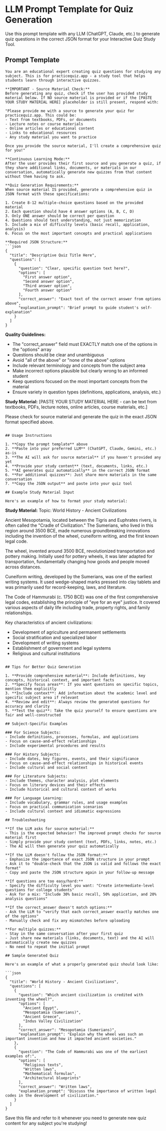 # LLM Prompt Template for Quiz Generation

Use this prompt template with any LLM (ChatGPT, Claude, etc.) to generate quiz questions in the correct JSON format for your Interactive Quiz Study Tool.

## Prompt Template

```
You are an educational expert creating quiz questions for studying any subject. This is for practicequiz.app - a study tool that helps students learn through interactive quizzes.

**IMPORTANT - Source Material Check:**
Before generating any quiz, check if the user has provided study material below. If NO source material is provided or if the [PASTE YOUR STUDY MATERIAL HERE] placeholder is still present, respond with:

"Please provide me with a source to generate your quiz for practicequiz.app. This could be:
- Text from textbooks, PDFs, or documents
- Lecture notes or course materials  
- Online articles or educational content
- Links to educational resources
- Any study material you want to practice

Once you provide the source material, I'll create a comprehensive quiz for you!"

**Continuous Learning Mode:**
After the user provides their first source and you generate a quiz, if they share additional links, documents, or materials in our conversation, automatically generate new quizzes from that content without them having to ask.

**Quiz Generation Requirements:**
When source material IS provided, generate a comprehensive quiz in JSON format with these specifications:

1. Create 8-12 multiple-choice questions based on the provided material
2. Each question should have 4 answer options (A, B, C, D)
3. Only ONE answer should be correct per question
4. Questions should test understanding, not just memorization
5. Include a mix of difficulty levels (basic recall, application, analysis)
6. Focus on the most important concepts and practical applications

**Required JSON Structure:**
```json
{
  "title": "Descriptive Quiz Title Here",
  "questions": [
    {
      "question": "Clear, specific question text here?",
      "options": [
        "First answer option",
        "Second answer option", 
        "Third answer option",
        "Fourth answer option"
      ],
      "correct_answer": "Exact text of the correct answer from options above",
      "explanation_prompt": "Brief prompt to guide student's self-explanation"
    }
  ]
}
```

**Quality Guidelines:**
- The "correct_answer" field must EXACTLY match one of the options in the "options" array
- Questions should be clear and unambiguous
- Avoid "all of the above" or "none of the above" options
- Include relevant terminology and concepts from the subject area
- Make incorrect options plausible but clearly wrong to an informed student
- Keep questions focused on the most important concepts from the material
- Ensure variety in question types (definitions, applications, analysis, etc.)

**Study Material:**
[PASTE YOUR STUDY MATERIAL HERE - can be text from textbooks, PDFs, lecture notes, online articles, course materials, etc.]

Please check for source material and generate the quiz in the exact JSON format specified above.
```

## Usage Instructions

1. **Copy the prompt template** above
2. **Paste into your preferred LLM** (ChatGPT, Claude, Gemini, etc.) as-is
3. **The AI will ask for source material** if you haven't provided any yet
4. **Provide your study content** (text, documents, links, etc.)
5. **AI generates quiz automatically** in the correct JSON format
6. **For additional quizzes**: Just share more materials in the same conversation
7. **Copy the JSON output** and paste into your quiz tool

## Example Study Material Input

Here's an example of how to format your study material:

```
**Study Material:**
Topic: World History - Ancient Civilizations

Ancient Mesopotamia, located between the Tigris and Euphrates rivers, is often called the "Cradle of Civilization." The Sumerians, who lived in this region around 3500 BCE, made numerous groundbreaking innovations including the invention of the wheel, cuneiform writing, and the first known legal code.

The wheel, invented around 3500 BCE, revolutionized transportation and pottery making. Initially used for pottery wheels, it was later adapted for transportation, fundamentally changing how goods and people moved across distances.

Cuneiform writing, developed by the Sumerians, was one of the earliest writing systems. It used wedge-shaped marks pressed into clay tablets and was primarily used for record-keeping, laws, and literature.

The Code of Hammurabi (c. 1750 BCE) was one of the first comprehensive legal codes, establishing the principle of "eye for an eye" justice. It covered various aspects of daily life including trade, property rights, and family relationships.

Key characteristics of ancient civilizations:
- Development of agriculture and permanent settlements
- Social stratification and specialized labor
- Development of writing systems
- Establishment of government and legal systems
- Religious and cultural institutions
```

## Tips for Better Quiz Generation

1. **Provide comprehensive material**: Include definitions, key concepts, historical context, and important facts
2. **Specify focus areas**: If you want questions on specific topics, mention them explicitly
3. **Include context**: Add information about the academic level and specific subject area if relevant
4. **Review and edit**: Always review the generated questions for accuracy and clarity
5. **Test the quiz**: Take the quiz yourself to ensure questions are fair and well-constructed

## Subject-Specific Examples

### For Science Subjects:
- Include definitions, processes, formulas, and applications
- Focus on cause-and-effect relationships
- Include experimental procedures and results

### For History Subjects:
- Include dates, key figures, events, and their significance
- Focus on cause-and-effect relationships in historical events
- Include cultural and social context

### For Literature Subjects:
- Include themes, character analysis, plot elements
- Focus on literary devices and their effects
- Include historical and cultural context of works

### For Language Learning:
- Include vocabulary, grammar rules, and usage examples
- Focus on practical communication scenarios
- Include cultural context and idiomatic expressions

## Troubleshooting

**If the LLM asks for source material:**
- This is the expected behavior! The improved prompt checks for source material first
- Simply provide your study content (text, PDFs, links, notes, etc.)
- The AI will then generate your quiz automatically

**If the LLM doesn't follow the JSON format:**
- Emphasize the importance of exact JSON structure in your prompt
- Ask it to "double-check that the JSON is valid and follows the exact format"
- Copy and paste the JSON structure again in your follow-up message

**If questions are too easy/hard:**
- Specify the difficulty level you want: "Create intermediate-level questions for college students"
- Ask for a mix: "Include 30% basic recall, 50% application, and 20% analysis questions"

**If the correct_answer doesn't match options:**
- Ask the LLM to "verify that each correct_answer exactly matches one of the options"
- Manually check and fix any mismatches before uploading

**For multiple quizzes:**
- Stay in the same conversation after your first quiz
- Just share new materials (links, documents, text) and the AI will automatically create new quizzes
- No need to repeat the initial prompt

## Sample Generated Quiz

Here's an example of what a properly generated quiz should look like:

```json
{
  "title": "World History - Ancient Civilizations",
  "questions": [
    {
      "question": "Which ancient civilization is credited with inventing the wheel?",
      "options": [
        "Ancient Egypt",
        "Mesopotamia (Sumerians)",
        "Ancient Greece",
        "Indus Valley Civilization"
      ],
      "correct_answer": "Mesopotamia (Sumerians)",
      "explanation_prompt": "Explain why the wheel was such an important invention and how it impacted ancient societies."
    },
    {
      "question": "The Code of Hammurabi was one of the earliest examples of:",
      "options": [
        "Religious texts",
        "Written laws",
        "Mathematical formulas",
        "Architectural blueprints"
      ],
      "correct_answer": "Written laws",
      "explanation_prompt": "Discuss the importance of written legal codes in the development of civilization."
    }
  ]
}
```

Save this file and refer to it whenever you need to generate new quiz content for any subject you're studying!

